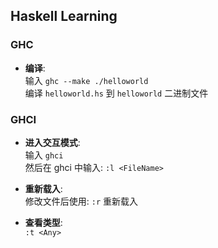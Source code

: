 
## Haskell Learning

### GHC
* __编译__:  
输入 `ghc --make ./helloworld`  
编译 `helloworld.hs` 到 `helloworld` 二进制文件  


### GHCI
* __进入交互模式__:  
输入 `ghci`  
然后在 ghci 中输入: `:l <FileName>`  

* __重新载入__:  
修改文件后使用: `:r` 重新载入    

* __查看类型__:  
`:t <Any>`
